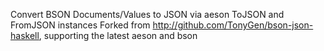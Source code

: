 Convert BSON Documents/Values to JSON via aeson ToJSON and FromJSON instances
Forked from http://github.com/TonyGen/bson-json-haskell, supporting the latest aeson and bson